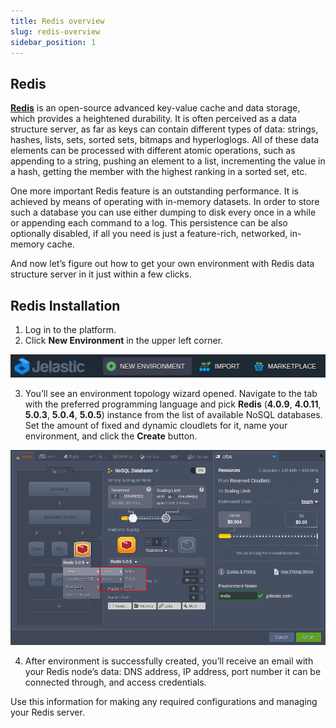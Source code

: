 ```yaml
---
title: Redis overview
slug: redis-overview
sidebar_position: 1
---
```


## Redis

**[Redis](https://redis.io/)** is an open-source advanced key-value cache and data storage, which provides a heightened durability. It is often perceived as a data structure server, as far as keys can contain different types of data: strings, hashes, lists, sets, sorted sets, bitmaps and hyperloglogs. All of these data elements can be processed with different atomic operations, such as appending to a string, pushing an element to a list, incrementing the value in a hash, getting the member with the highest ranking in a sorted set, etc.

One more important Redis feature is an outstanding performance. It is achieved by means of operating with in-memory datasets. In order to store such a database you can use either dumping to disk every once in a while or appending each command to a log. This persistence can be also optionally disabled, if all you need is just a feature-rich, networked, in-memory cache.

And now let’s figure out how to get your own environment with Redis data structure server in it just within a few clicks.

## Redis Installation

1. Log in to the platform.
2. Click **New Environment** in the upper left corner.

<div style={{
    display:'flex',
    justifyContent: 'center',
    margin: '0 0 1rem 0'
}}>

![Locale Dropdown](./img/RedisOverview/01--new-environment-button.png)

</div>

3. You’ll see an environment topology wizard opened. Navigate to the tab with the preferred programming language and pick **Redis** (**4.0.9**, **4.0.11**, **5.0.3**, **5.0.4**, **5.0.5**) instance from the list of available NoSQL databases. Set the amount of fixed and dynamic cloudlets for it, name your environment, and click the **Create** button.

<div style={{
    display:'flex',
    justifyContent: 'center',
    margin: '0 0 1rem 0'
}}>

![Locale Dropdown](./img/RedisOverview/02--redis-versions-in-topology-wizard.png)

</div>

4. After environment is successfully created, you’ll receive an email with your Redis node’s data: DNS address, IP address, port number it can be connected through, and access credentials.

Use this information for making any required configurations and managing your Redis server.

